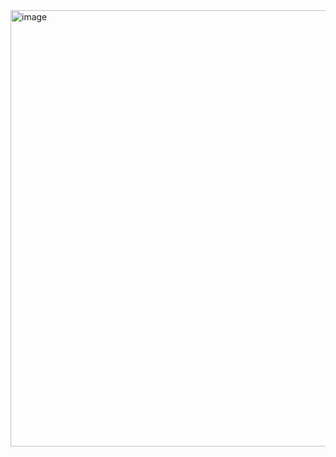 <img width="698" alt="image" src="https://user-images.githubusercontent.com/113409861/236700568-75ed2ebe-be56-44ac-b866-0d4db7ac9bd0.png">
